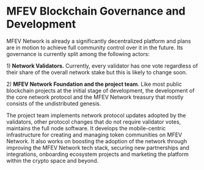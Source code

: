 # MFEV Blockchain Governance and Development

MFEV Network is already a significantly decentralized platform and plans are in motion to achieve full community control over it in the future. Its governance is currently split among the following actors:

1\) **Network Validators.** Currently, every validator has one vote regardless of their share of the overall network stake but this is likely to change soon.

2\) **MFEV Network Foundation and the project team**. Like most public blockchain projects at the initial stage of development, the development of the core network protocol and the MFEV Network treasury that mostly consists of the undistributed genesis.

The project team implements network protocol updates adopted by the validators, other protocol changes that do not require validator votes, maintains the full node software. It develops the mobile-centric infrastructure for creating and managing token communities on MFEV Network. It also works on boosting the adoption of the network through improving the MFEV Network tech stack, securing new partnerships and integrations, onboarding ecosystem projects and marketing the platform within the crypto space and beyond.
